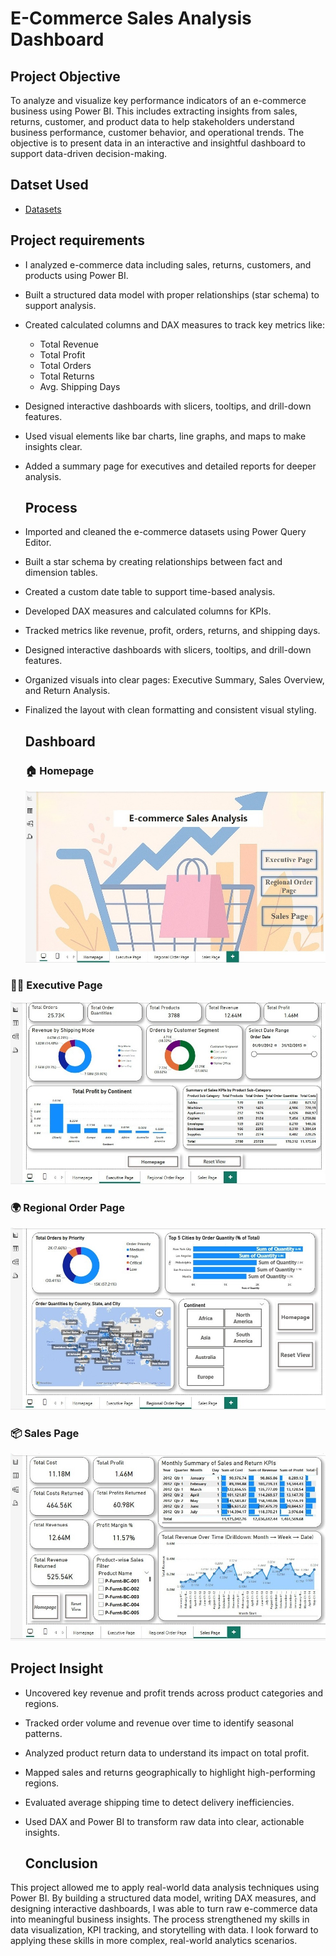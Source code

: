 # E-Commerce Sales Analysis Dashboard
## Project Objective
To analyze and visualize key performance indicators of an e-commerce business using Power BI. This includes extracting insights from sales, returns, customer, and product data to help stakeholders understand business performance, customer behavior, and operational trends. The objective is to present data in an interactive and insightful dashboard to support data-driven decision-making.
## Datset Used
- [Datasets](https://github.com/redwan011235/Power-BI-Project/tree/main/Datasets)

 ## Project requirements
- I analyzed e-commerce data including sales, returns, customers, and products using Power BI.
- Built a structured data model with proper relationships (star schema) to support analysis.
- Created calculated columns and DAX measures to track key metrics like:
  - Total Revenue  
  - Total Profit  
  - Total Orders  
  - Total Returns  
  - Avg. Shipping Days

- Designed interactive dashboards with slicers, tooltips, and drill-down features.
- Used visual elements like bar charts, line graphs, and maps to make insights clear.
- Added a summary page for executives and detailed reports for deeper analysis.
  ## Process
- Imported and cleaned the e-commerce datasets using Power Query Editor.
- Built a star schema by creating relationships between fact and dimension tables.
- Created a custom date table to support time-based analysis.
- Developed DAX measures and calculated columns for KPIs.
- Tracked metrics like revenue, profit, orders, returns, and shipping days.
- Designed interactive dashboards with slicers, tooltips, and drill-down features.
- Organized visuals into clear pages: Executive Summary, Sales Overview, and Return Analysis.
- Finalized the layout with clean formatting and consistent visual styling.
  ## Dashboard
  ### 🏠 Homepage
  ![Screenshot](https://github.com/redwan011235/Power-BI-Project/blob/main/Screenshots/Homepage.jpeg)
### 🧑‍💼 Executive Page 
 ![Screenshot](https://github.com/redwan011235/Power-BI-Project/blob/main/Screenshots/Executive%20Page.jpeg)
 ### 🌍 Regional Order Page
 ![Screenshot](https://github.com/redwan011235/Power-BI-Project/blob/main/Screenshots/Regional%20Order%20Page.jpeg)
 ### 📦 Sales Page
![Screenshot](https://github.com/redwan011235/Power-BI-Project/blob/main/Screenshots/Sales%20Page.jpeg)

 ## Project Insight
- Uncovered key revenue and profit trends across product categories and regions.

- Tracked order volume and revenue over time to identify seasonal patterns.

- Analyzed product return data to understand its impact on total profit.

- Mapped sales and returns geographically to highlight high-performing regions.

- Evaluated average shipping time to detect delivery inefficiencies.

- Used DAX and Power BI to transform raw data into clear, actionable insights.
  ## Conclusion
This project allowed me to apply real-world data analysis techniques using Power BI. By building a structured data model, writing DAX measures, and designing interactive dashboards, I was able to turn raw e-commerce data into meaningful business insights. The process strengthened my skills in data visualization, KPI tracking, and storytelling with data. I look forward to applying these skills in more complex, real-world analytics scenarios.

